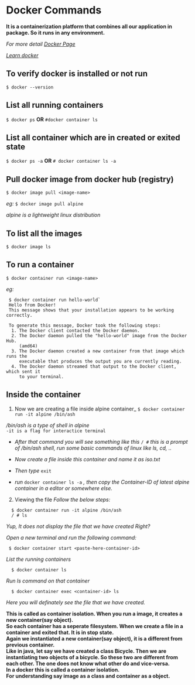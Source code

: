 # Docker Commands
 
**It is a containerization platform that combines all our application in package. So it runs in any environment.**
 
_For more detail [Docker Page](https://www.docker.com)_

_[Learn docker](https://training.play-with-docker.com)_

## To verify docker is installed or not run
 ```$ docker --version```

## List all **running** containers
 ```$ docker ps```  **OR**  ```#docker container ls```

## List all container which are in **created** or **exited** state
 ```$ docker ps -a```  **OR**  ```# docker container ls -a```

## Pull docker image from docker hub (registry)
 ```$ docker image pull <image-name>```

_eg:_
 ```$ docker image pull alpine```

_alpine is a lightweight linux distribution_


## To list all the images
 ```$ docker image ls```

## To run a container
 ```$ docker container run <image-name>```

_eg:_
 ```
  $ docker container run hello-world`
  Hello from Docker!
  This message shows that your installation appears to be working correctly.

  To generate this message, Docker took the following steps:
   1. The Docker client contacted the Docker daemon.
   2. The Docker daemon pulled the "hello-world" image from the Docker Hub.
      (amd64)
   3. The Docker daemon created a new container from that image which runs the
      executable that produces the output you are currently reading.
   4. The Docker daemon streamed that output to the Docker client, which sent it
      to your terminal.
 ```

## Inside the container
1. Now we are creating a file inside alpine container_
```$ docker container run -it alpine /bin/ash```

_/bin/ash is a type of shell in alpine_ <br>
`-it is a flag for interactice terminal`

 - _After that command you will see something like this_ `/ #` _this is a prompt of /bin/ash shell, run some basic  commands of linux like ls, cd, .._

 - _Now create a file inside this container and name it as iso.txt_
 - _Then type_ `exit`

 - _run_ `docker container ls -a` _, then copy the Container-ID of latest alpine container in a editor or somewhere else._

2. Viewing the file
_Follow the below steps:_
```
  $ docker container run -it alpine /bin/ash
  / # ls 
```

_Yup, It does not display the file that we have created Right?_

_Open a new terminal and run the following command:_

```
 $ docker container start <paste-here-container-id>
```

_List the running containers_

```
  $ docker container ls 
```
_Run ls command on that container_

```
  $ docker container exec <container-id> ls
```
_Here you will definately see the file that we have created._

**This is called as container isolation. When you run a image, it creates a new container(say object).**<br>
**So each container has a seperate filesystem. When we create a file in a container and exited that. It is in stop state.**<br>
**Again we instantiated a new container(say object), it is a different from previous container.**<br>
**Like in java, let say we have created a class Bicycle. Then we are instantiating two objects of a bicycle. So these two are different from each other. The one does not know what other do and vice-versa.**<br>
**In a docker this is called a container isolation.**<br>
**For understanding say image as a class and container as a object.**<br>
